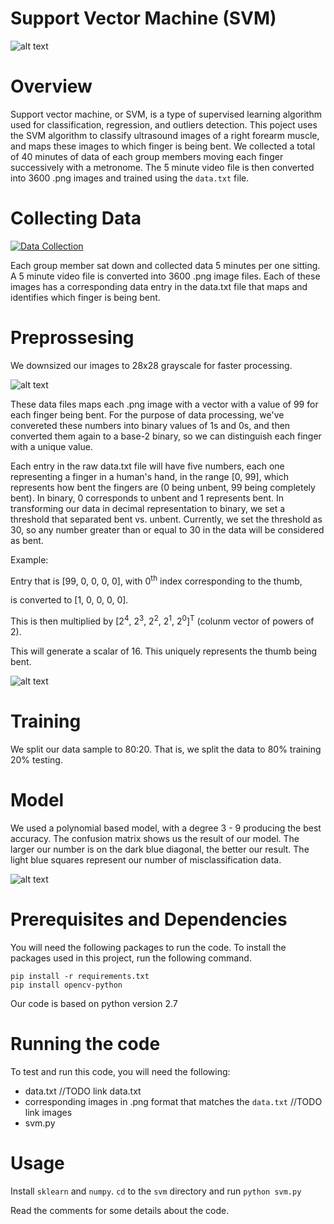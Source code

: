 # Support Vector Machine (SVM)
![alt text](https://amitranga.files.wordpress.com/2014/03/image44.png)

# Overview
Support vector machine, or SVM, is a type of supervised learning algorithm used for classification, regression, and outliers detection. This poject uses the SVM algorithm to classify ultrasound images of a right forearm muscle, and maps these images to which finger is being bent. We collected a total of 40 minutes of data of each group members moving each finger successively with a metronome. The 5 minute video file is then converted into 3600 .png images and trained using the `data.txt` file. 


# Collecting Data
[![Data Collection](https://img.youtube.com/vi/F-FhXAFbLvs/0.jpg)](https://www.youtube.com/watch?v=F-FhXAFbLvs&feature=youtu.be "ultrasound video")

Each group member sat down and collected data 5 minutes per one sitting. A 5 minute video file is converted into 3600 .png image files. Each of these images has a corresponding data entry in the data.txt file that maps and identifies which finger is being bent. 

# Preprossesing
We downsized our images to 28x28 grayscale for faster processing.

![alt text](https://i.imgur.com/2yLonV2.png)

These data files maps each .png image with a vector with a value of 99 for each finger being bent. For the purpose of data processing, we've convereted these numbers into binary values of 1s and 0s, and then converted them again to a base-2 binary, so we can distinguish each finger with a unique value.

Each entry in the raw data.txt file will have five numbers, each one representing a finger in a human's hand, in the range [0, 99], which represents how bent the fingers are (0 being unbent, 99 being completely bent). In binary, 0 corresponds to unbent and 1 represents bent. In transforming our data in decimal representation to binary, we set a threshold that separated bent vs. unbent. Currently, we set the threshold as 30, so any number greater than or equal to 30 in the data will be considered as bent.

Example:

Entry that is [99, 0, 0, 0, 0], with 0<sup>th</sup> index corresponding to the thumb,

is converted to [1, 0, 0, 0, 0].

This is then multiplied by [2<sup>4</sup>, 2<sup>3</sup>, 2<sup>2</sup>, 2<sup>1</sup>, 2<sup>0</sup>]<sup>T</sup> (colunm vector of powers of 2).

This will generate a scalar of 16. This uniquely represents the thumb being bent.

![alt text](https://i.imgur.com/sepKeoR.png) 

# Training

We split our data sample to 80:20. That is, we split the data to 80% training 20% testing. 

# Model
We used a polynomial based model, with a degree 3 - 9 producing the best accuracy. The confusion matrix shows us the result of our model. The larger our number is on the dark blue diagonal, the better our result. The light blue squares represent our number of misclassification data.

![alt text](https://i.imgur.com/r56sPYp.png)


# Prerequisites and Dependencies
You will need the following packages to run the code. To install the packages used in this project, run the following command.
```
pip install -r requirements.txt
pip install opencv-python
```
Our code is based on python version 2.7

# Running the code

To test and run this code, you will need the following:
  * data.txt  //TODO link data.txt
  * corresponding images in .png format that matches the `data.txt` //TODO link images 
  * svm.py


# Usage

Install `sklearn` and `numpy`. `cd` to the `svm` directory and run `python svm.py`

Read the comments for some details about the code.
